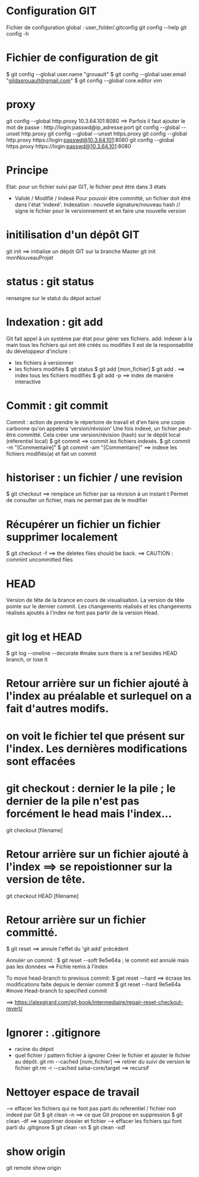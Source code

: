 # Configuration GIT
Fichier de configuration global : user_folder/.gitconfig
git config --help
git config -h

# Fichier de configuration de git
$ git config --global user.name "grouault"
$ git config --global user.email "gildasrouault@gmail.com"
$ git config --global core.editor vim

# proxy
git config --global http.proxy 10.3.64.101:8080
==> Parfois il faut ajouter le mot de passe : http://login:passwd@ip_adresse:port
git config --global --unset http.proxy
git config --global --unset https.proxy
git config --global http.proxy https://login:passwd@10.3.64.101:8080
git config --global https.proxy https://login:passwd@10.3.64.101:8080

# Principe
Etat: pour un fichier suivi par GIT, le fichier peut être dans 3 états
- Validé / Modifié / Indexé
Pour pouvoir être committé, un fichier doit êtré dans l'état 'indexé'.
Indexation : nouvelle signature/nouveau hash // signe le fichier pour le versionnement et en faire une nouvelle version

# initilisation d'un dépôt GIT
git init ==> initialise un dépôt GIT sur la branche Master
git init monNouveauProjet

# status : git status
renseigne sur le statut du dépot actuel

# Indexation : git add
Git fait appel à un système par état pour gérer ses fichiers.
add: indexer à la main tous les fichiers qui ont été créés ou modifiés
Il est de la responsabilité du développeur d'inclure :
- les fichiers à versionner 
- les fichiers modifiés 
$ git status
$ git add [mon_fichier]
$ git add . ==> index tous les fichiers modifiés
$ git add -p ==> index de manière interactive

# Commit : git commit
Commit : action de prendre le répertoire de travail et d'en faire une copie carbonne qu'on appelera 'version/révision'
Une fois indexé, un fichier peut-être committé.
Cela créer une version/révision (hash) sur le dépôt local (réferentiel local)
$ git commit ==> commit les fichiers indexés.
$ git commit -m "[Commentaire]"
$ git commit -am "[Commentaire]" ==> indexe les fichiers modifiés(a) et fait un commit

# historiser : un fichier / une revision
$ git checkout ==> remplace un fichier par sa révision à un instant t
Permet de consulter un fichier, mais ne permet pas de le modifier

# Récupérer un fichier un fichier supprimer localement
$ git checkout -f
==> the deletes files should be back.
==> CAUTION : commint uncommitted files

# HEAD
Version de tête de la brance en cours de visualisation.
La version de tête pointe sur le dernier commit.
Les changements réalisés et les changements réalisés ajoutés à l'index ne font pas partir de la version Head.

# git log et HEAD
$ git log --oneline --decorate  #make sure there is a ref besides HEAD branch, or lose it

# Retour arrière sur un fichier ajouté à l'index au préalable et surlequel on a fait d'autres modifs.
# on voit le fichier tel que présent sur l'index. Les dernières modifications sont effacées
# git checkout : dernier le la pile ; le dernier de la pile n'est pas forcément le head mais l'index...
git checkout [filename]

# Retour arrière sur un fichier ajouté à l'index ==> se repoistionner sur la version de tête.
git checkout HEAD [filename]

# Retour arrière sur un fichier committé.
$ git reset ==> annule l'effet du 'git add' précédent

Annuler un commit :
$ git reset --soft 9e5e64a ; le commit est annulé mais pas les données
==> Fichie remis à l'index

To move head-branch to previous commit:
$ get reset --hard ==> écrase les modifications faite depuis le dernier commit
$ git reset --hard 9e5e64a      #move Head-branch to specified commit

==> 
https://alexgirard.com/git-book/intermediaire/repair-reset-checkout-revert/

# Ignorer : .gitignore
- racine du dépot
- quel fichier / pattern fichier à ignorer
Créer le fichier et ajouter le fichier au dépôt.
git rm --cached [nom_fichier] ==> retirer du suivi de version le fichier
git rm -r --cached salsa-core/target ==> recursif

# Nettoyer espace de travail
--> effacer les fichiers qui ne font pas parti du referentiel / fichier non indexé par Git
$ git clean -n ==> ce que Git propose en suppression
$ git clean -df ==> supprimer dossier et fichier
--> effacer les fichiers qui font parti du .gitignore 
$ git clean -xn
$ git clean -xdf

# show origin
git remote show origin
